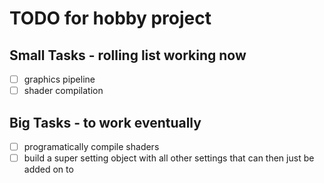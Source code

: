 # TODO for hobby project

## Small Tasks - rolling list working now
- [ ] graphics pipeline
- [ ] shader compilation

## Big Tasks - to work eventually
- [ ] programatically compile shaders
- [ ] build a super setting object with all other settings that can then just be added on to 